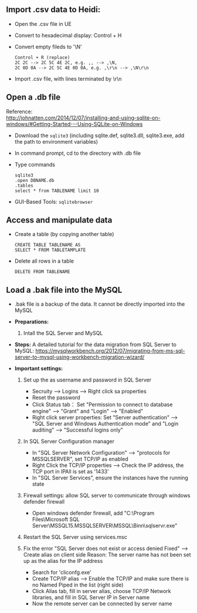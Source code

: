 ## Import .csv data to Heidi:  
- Open the .csv file in UE  
- Convert to hexadecimal display: Control + H  
- Convert empty fileds to '\N'  

   ```
   Control + R (replace)
   2C 2C --> 2C 5C 4E 2C, e.g. ,, --> ,\N,
   2C 0D 0A --> 2C 5C 4E 0D 0A, e.g. ,\r\n --> ,\N\r\n
   ```
- Import .csv file, with lines terminated by \r\n  

## Open a .db file  
   Reference:  
   http://johnatten.com/2014/12/07/installing-and-using-sqlite-on-windows/#Getting-Started---Using-SQLite-on-Windows  
- Download the `sqlite3` (including sqlite.def, sqlite3.dll, sqlite3.exe, add the path to environment variables)  
- In command prompt, cd to the directory with .db file  
- Type commands  

   ```
   sqlite3
   .open DBNAME.db
   .tables
   select * from TABLENAME limit 10
   ```
- GUI-Based Tools: `sqlitebrowser`  

## Access and manipulate data  
- Create a table (by copying another table)  

   ```
   CREATE TABLE TABLENAME AS
   SELECT * FROM TABLETAMPLATE
   ```
- Delete all rows in a table  

   ```
   DELETE FROM TABLENAME
   ```

## Load a .bak file into the MySQL 
- .bak file is a backup of the data. It cannot be directly imported into the MySQL
- **Preparations:** 
   1) Intall the SQL Server and MySQL
   

- **Steps:**
   A detailed tutorial for the data migration from SQL Server to MySQL: 
   https://mysqlworkbench.org/2012/07/migrating-from-ms-sql-server-to-mysql-using-workbench-migration-wizard/ 
   
- **Important settings:** 
   1) Set up the as username and password in SQL Server
      - Secruity --> Logins --> Right click sa properties
      - Reset the password
      - Click Status tab： Set "Permission to connect to database engine" --> "Grant" and "Login" --> "Enabled"
      - Right click server properties: Set "Server authentication" --> "SQL Server and Windows Authentication mode" and "Login auditing" --> "Successful logins only"
   
   2) In SQL Server Configuration manager 
      - In "SQL Server Network Configuration" --> "protocols for MSSQLSERVER", set TCP/IP as enabled
      - Right Click the TCP/IP properties --> Check the IP address, the TCP port in IPAll is set as '1433'
      - In "SQL Server Services", ensure the instances have the running state
   
   3) Firewall settings: allow SQL server to communicate through windows defender firewall
      - Open windows defender firewall, add "C:\Program Files\Microsoft SQL Server\MSSQL15.MSSQLSERVER\MSSQL\Binn\sqlservr.exe"
   
   4) Restart the SQL Server using services.msc
   
   5) Fix the error "SQL Server does not exist or access denied Fixed" --> Create alias on client side
      Reason: The server name has not been set up as the alias for the IP address
      - Search for 'cliconfg.exe'
      - Create TCP/IP alias --> Enable the TCP/IP and make sure there is no Named Piped in the list (right side)
      - Click Alias tab, fill in server alias, choose TCP/IP Network libraries, and fill in SQL Server IP in Server name
      - Now the remote server can be connected by server name
      

